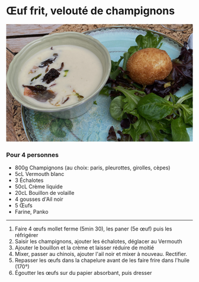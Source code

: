 # Œuf frit, velouté de champignons

![Œuf frit, velouté de champignons](../images/oeuf-frit-champignons.png)

### Pour 4 personnes

- 800g Champignons (au choix: paris, pleurottes, girolles, cèpes)
- 5cL Vermouth blanc
- 3 Échalotes
- 50cL Crème liquide
- 20cL Bouillon de volaille
- 4 gousses d'Ail noir
- 5 Œufs
- Farine, Panko

---

1. Faire 4 œufs mollet ferme (5min 30), les paner (5e œuf) puis les réfrigérer
2. Saisir les champignons, ajouter les échalotes, déglacer au Vermouth
3. Ajouter le bouillon et la crème et laisser réduire de moitié
4. Mixer, passer au chinois, ajouter l'ail noir et mixer à nouveau. Rectifier.
5. Repasser les œufs dans la chapelure avant de les faire frire dans l'huile (170°)
6. Égoutter les œufs sur du papier absorbant, puis dresser